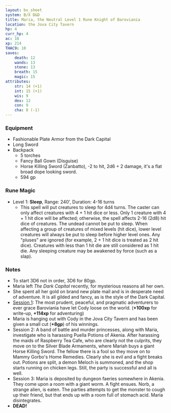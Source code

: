 ```yaml
---
layout: bx_sheet
system: B/X D&D
title: Maria, the Neutral Level 1 Rune Knight of Baroviania
location: the Jova City Tavern
hp: 4
curr_hp: 4
ac: 18
xp: 214
THAC9: 10
saves:
    death: 12
    wands: 13
    stone: 13
    breath: 15
    magic: 15
attributes:
    str: 14 (+1)
    int: 15 (+1)
    wis: 9
    dex: 12
    con: 9
    cha: 8 (-1)
---
```


### Equipment

* Fashionable Plate Armor from the Dark Capital
* Long Sword
* Backpack
  * 5 torches
  * Fancy Ball Gown (Disguise)
  * Horse Killing Sword (Zanbatto), -2 to hit, 2d6 + 2 damage, it's a flat broad dope looking sword.
  * 594 gp

### Rune Magic

* Level 1: **Sleep**, Range: 240', Duration: 4-16 turns
  * This spell will put creatures to sleep for 4d4 turns. The caster can only affect creatures with 4 + 1 hit dice or less. Only 1 creature with 4 + 1 hit dice will be affected; otherwise, the spell affects 2-16 (2d8) hit dice of creatures. The undead cannot be put to sleep. When affecting a group of creatures of mixed levels (hit dice), lower level creatures will always be put to sleep before higher level ones. Any "pluses" are ignored (for example, 2 + 1 hit dice is treated as 2 hit dice). Creatures with less than 1 hit die are still considered as 1 hit die. Any sleeping creature may be awakened by force (such as a slap).

### Notes

* To start 3D6 not in order, 3D6 for 80gp.
* Maria left _The Dark Capital_ recently, for mysterious reasons all her own.
* She spent all her gold on brand new plate mail and is in desperate need of adventure. It is all gilded and fancy, as is the style of the Dark Capital.
* [Session 1][1]: The most prudent, peaceful, and pragmatic adventurers to ever grace Baroviania have let Cody loose on the world. (**+100xp** for write-up, **+114xp** for adventuring)
* Maria is hanging out with Cody in the Jova City Tavern and has been given a small cut (**+8gp**) of his winnings.
* Session 2: A band of battle and murder princesses, along with Maria, investigate who is harassing Puella Potions of Akenia. After harassing the maids of Raspberry Tea Cafe, who are clearly not the culprits, they move on to the Silver Blade Armaments, where Mariah buys a giant Horse Killing Sword. The fellow there is a fool so they move on to Mammy Gorbo's Home Remedies. Clearly she is evil and a fight breaks out. Potions are split, a demon Meloch is summoned, and the shop starts running on chicken legs. Still, the party is successful and all is well.
* Session 3: Maria is deposited by dungeon faeries somewhere in Akenia. They come upon a room with a giant worm. A fight ensues. Norb, a strange alien, is eaten. The parties attempts to get the monster to cough up their friend, but that ends up with a room full of stomach acid. Maria disintegrates.
* **DEAD!**


[1]: http://save.vs.totalpartykill.ca/blog/baroviania-session-7/
